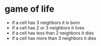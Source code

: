 # game of life

- if a cell has 3 neighbors it is born
- if a cell has 2 or 3 neighbors it lives
- if a cell has less than 2 neighbors it dies
- if a cell has more than 3 neighbors it dies
